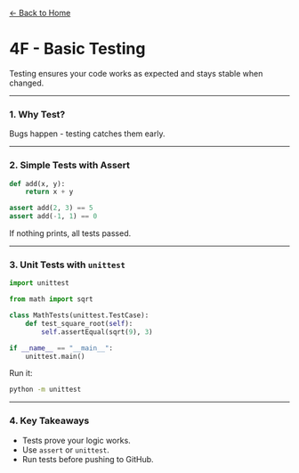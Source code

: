 [← Back to Home](../README.md)

# 4F - Basic Testing

Testing ensures your code works as expected and stays stable when changed.

---

### 1. Why Test?

Bugs happen - testing catches them early.

---

### 2. Simple Tests with Assert

```python
def add(x, y):
    return x + y

assert add(2, 3) == 5
assert add(-1, 1) == 0
```

If nothing prints, all tests passed.

---

### 3. Unit Tests with `unittest`

```python
import unittest

from math import sqrt

class MathTests(unittest.TestCase):
    def test_square_root(self):
        self.assertEqual(sqrt(9), 3)

if __name__ == "__main__":
    unittest.main()
```

Run it:
```bash
python -m unittest
```

---

### 4. Key Takeaways
- Tests prove your logic works.  
- Use `assert` or `unittest`.  
- Run tests before pushing to GitHub.
